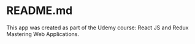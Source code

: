 # README.md

This app was created as part of the Udemy course: React JS and Redux Mastering Web Applications.
